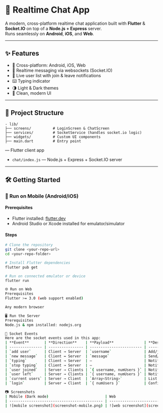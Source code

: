 # 🚀 Realtime Chat App

A modern, cross-platform realtime chat application built with **Flutter** & **Socket.IO** on top of a **Node.js + Express** server.  
Runs seamlessly on **Android**, **iOS**, and **Web**.  

---

## ✨ Features

- 📱 Cross-platform: Android, iOS, Web
- 🔌 Realtime messaging via websockets (Socket.IO)
- 👥 Live user list with join & leave notifications
- ⌨️ Typing indicator
- 🌗 Light & Dark themes
- 🎨 Clean, modern UI

---

## 📂 Project Structure

```
- lib/
├── screens/          # LoginScreen & ChatScreen
├── services/         # SocketService (handles socket.io logic)
├── widgets/          # Custom UI components
├── main.dart         # Entry point
```
 — Flutter client app
- `chat/index.js` — Node.js + Express + Socket.IO server

---

## 🛠️ Getting Started

### 📱 Run on **Mobile (Android/iOS)**

#### Prerequisites
- Flutter installed: [flutter.dev](https://flutter.dev/docs/get-started/install)
- Android Studio or Xcode installed for emulator/simulator

#### Steps
```bash
# Clone the repository
git clone <your-repo-url>
cd <your-repo-folder>

# Install Flutter dependencies
flutter pub get

# Run on connected emulator or device
flutter run

🌐 Run on Web
Prerequisites
Flutter >= 3.0 (web support enabled)

Any modern browser

🖥️ Run the Server
Prerequisites
Node.js & npm installed: nodejs.org

🔗 Socket Events
Here are the socket events used in this app:
| **Event**       | **Direction**    | **Payload**              | **Description**                   |
| --------------- | ---------------- | ------------------------ | --------------------------------- |
| `add user`      | Client → Server  | `username`               | Add/join a user to the chat       |
| `new message`   | Client ↔ Server  | `message`                | Send/receive chat messages        |
| `typing`        | Client → Server  | —                        | Notify others user is typing      |
| `stop typing`   | Client → Server  | —                        | Notify others user stopped typing |
| `user joined`   | Server → Clients | `{ username, numUsers }` | Notify others user has joined     |
| `user left`     | Server → Clients | `{ username, numUsers }` | Notify others user has left       |
| `current users` | Server → Client  | `Array<String>`          | List of current connected users   |
| `login`         | Server → Client  | `{ numUsers }`           | Confirm login                     |

📷 Screenshots
| Mobile (Dark mode)                          | Web                                   |
| ------------------------------------------- | ------------------------------------- |
| ![mobile screenshot](screenshot-mobile.png) | ![web screenshot](screenshot-web.png) |
